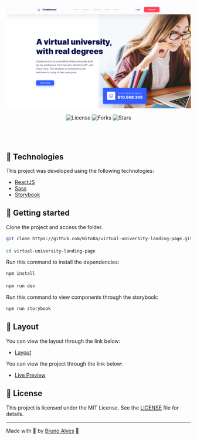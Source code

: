 <p align="center">
  <img alt="preview image" src=".github/preview.png">
</p>

<p align="center">
  <img  src="https://img.shields.io/static/v1?label=license&message=MIT&color=fd4455&labelColor=335dff" alt="License">
  
  <img src="https://img.shields.io/github/forks/NitoBa/the-movie-app?label=forks&message=MIT&color=fd4455&labelColor=335dff" alt="Forks">

  <img src="https://img.shields.io/github/stars/NitoBa/the-movie-app?label=stars&message=MIT&color=fd4455&labelColor=335dff" alt="Stars">
</p>

<h1 align="center">
</h1>

<br>

## 🧪 Technologies

This project was developed using the following technologies:

- [ReactJS](https://reactjs.org/)
- [Sass](https://sass-lang.com/documentation/)
- [Storybook](https://storybook.js.org/)

## 🚀 Getting started

Clone the project and access the folder.

```bash
git clone https://github.com/NitoBa/virtual-university-landing-page.git

cd virtual-university-landing-page
```

Run this command to install the dependencies:

```bash
npm install

npm run dev
```

Run this command to view components through the storybook:

```bash
npm run storybook
```

## 🔖 Layout

You can view the layout through the link below:
- [Layout](https://www.figma.com/file/43CBYZ1fX4XQMMd1qoVmkM/Virtual-University-Landing-Page-(Community)?node-id=0%3A1)

You can view the project through the link below:

- [Live Preview](https://virtual-university-landing-page.vercel.app/)

## 📝 License

This project is licensed under the MIT License. See the [LICENSE](LICENSE) file for details.

---

Made with 💜 by [Bruno Alves](https://nito-dev.vercel.app/) 👋
